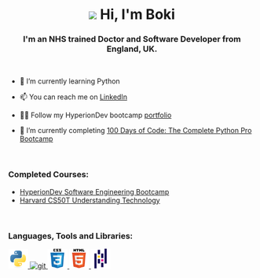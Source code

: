 <h1 align="center"><img src="https://media.giphy.com/media/hvRJCLFzcasrR4ia7z/giphy.gif" width="40"> Hi, I'm Boki</h1>

<h3 align="center">I'm an NHS trained Doctor and Software Developer from England, UK.</h3>


</br>


- 🌱 I’m currently learning Python

- 📫 You can reach me on [LinkedIn](www.linkedin.com/in/borivojtodorcic)

- 👨‍💻 Follow my HyperionDev bootcamp [portfolio](https://www.hyperiondev.com/portfolio/BT23110009813/)

- 🔭 I’m currently completing [100 Days of Code: The Complete Python Pro Bootcamp](https://www.udemy.com/course/100-days-of-code/)


</br>

<h3 align="left">Completed Courses:</h3>

- [HyperionDev Software Engineering Bootcamp](https://www.hyperiondev.com/bootcamps/software-engineering/)
- [Harvard CS50T Understanding Technology](https://learning.edx.org/course/course-v1:HarvardX+CS50T+Technology/home)


</br>

<h3 align="left">Languages, Tools and Libraries:</h3>
    <p align="left">
        <a href="https://www.python.org" target="_blank" rel="noreferrer">
            <img src="https://raw.githubusercontent.com/devicons/devicon/master/icons/python/python-original.svg" alt="python" width="40" height="40"/>
        </a>
        <a href="https://git-scm.com/" target="_blank" rel="noreferrer">
            <img src="https://www.vectorlogo.zone/logos/git-scm/git-scm-icon.svg" alt="git" width="40" height="40"/>
        </a>
        <a href="https://www.w3schools.com/css/" target="_blank" rel="noreferrer">
            <img src="https://raw.githubusercontent.com/devicons/devicon/master/icons/css3/css3-original-wordmark.svg" alt="css3" width="40" height="40"/>
        </a>
        <a href="https://www.w3schools.com/html/" target="_blank" rel="noreferrer">
            <img src="https://raw.githubusercontent.com/devicons/devicon/master/icons/html5/html5-original-wordmark.svg" alt="html5" width="40" height="40"/>
        </a>
        <a href="https://pandas.pydata.org/" target="_blank" rel="noreferrer">
            <img src="https://raw.githubusercontent.com/devicons/devicon/2ae2a900d2f041da66e950e4d48052658d850630/icons/pandas/pandas-original.svg" alt="pandas" width="40" height="40"/>
        </a>
    </p>
